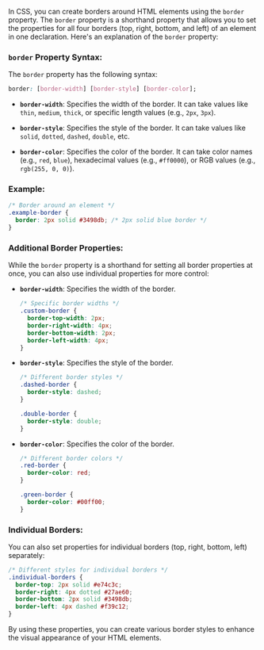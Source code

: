 In CSS, you can create borders around HTML elements using the `border` property. The `border` property is a shorthand property that allows you to set the properties for all four borders (top, right, bottom, and left) of an element in one declaration. Here's an explanation of the `border` property:

### `border` Property Syntax:

The `border` property has the following syntax:

```css
border: [border-width] [border-style] [border-color];
```

- **`border-width`**: Specifies the width of the border. It can take values like `thin`, `medium`, `thick`, or specific length values (e.g., `2px`, `3px`).

- **`border-style`**: Specifies the style of the border. It can take values like `solid`, `dotted`, `dashed`, `double`, etc.

- **`border-color`**: Specifies the color of the border. It can take color names (e.g., `red`, `blue`), hexadecimal values (e.g., `#ff0000`), or RGB values (e.g., `rgb(255, 0, 0)`).

### Example:

```css
/* Border around an element */
.example-border {
  border: 2px solid #3498db; /* 2px solid blue border */
}
```

### Additional Border Properties:

While the `border` property is a shorthand for setting all border properties at once, you can also use individual properties for more control:

- **`border-width`**: Specifies the width of the border.
  
  ```css
  /* Specific border widths */
  .custom-border {
    border-top-width: 2px;
    border-right-width: 4px;
    border-bottom-width: 2px;
    border-left-width: 4px;
  }
  ```

- **`border-style`**: Specifies the style of the border.

  ```css
  /* Different border styles */
  .dashed-border {
    border-style: dashed;
  }

  .double-border {
    border-style: double;
  }
  ```

- **`border-color`**: Specifies the color of the border.

  ```css
  /* Different border colors */
  .red-border {
    border-color: red;
  }

  .green-border {
    border-color: #00ff00;
  }
  ```

### Individual Borders:

You can also set properties for individual borders (top, right, bottom, left) separately:

```css
/* Different styles for individual borders */
.individual-borders {
  border-top: 2px solid #e74c3c;
  border-right: 4px dotted #27ae60;
  border-bottom: 2px solid #3498db;
  border-left: 4px dashed #f39c12;
}
```

By using these properties, you can create various border styles to enhance the visual appearance of your HTML elements.